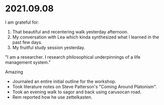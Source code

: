 # 2021.09.08

I am grateful for:

1. That beautiful and recentering walk yesterday afternoon.
2. My conversation with Lea which kinda synthesized what I learned in the past few days.
3. My fruitful study session yesterday.

"I am a researcher. I research philosophical underpinnings of a life management system."

Amazing

- Journaled an entire initial outline for the workshop.
- Took literature notes on Steve Patterson's "Coming Around Platonism".
- Took an evening walk to sagor and back using carusocan road.
- Rem reported how he use zettelkasten.

